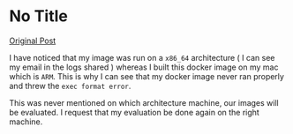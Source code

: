 # No Title

[Original Post](https://discourse.onlinedegree.iitm.ac.in/t/171141/7)

<p>I have noticed that my image was run on a <code>x86_64</code> architecture ( I can see my email in the logs shared ) whereas I built this docker image on my mac which is <code>ARM</code>. This is why I can see that my docker image never ran properly and threw the <code>exec format error</code>.</p>
<p>This was never mentioned on which architecture machine, our images will be evaluated. I request that my evaluation be done again on the right machine.</p>